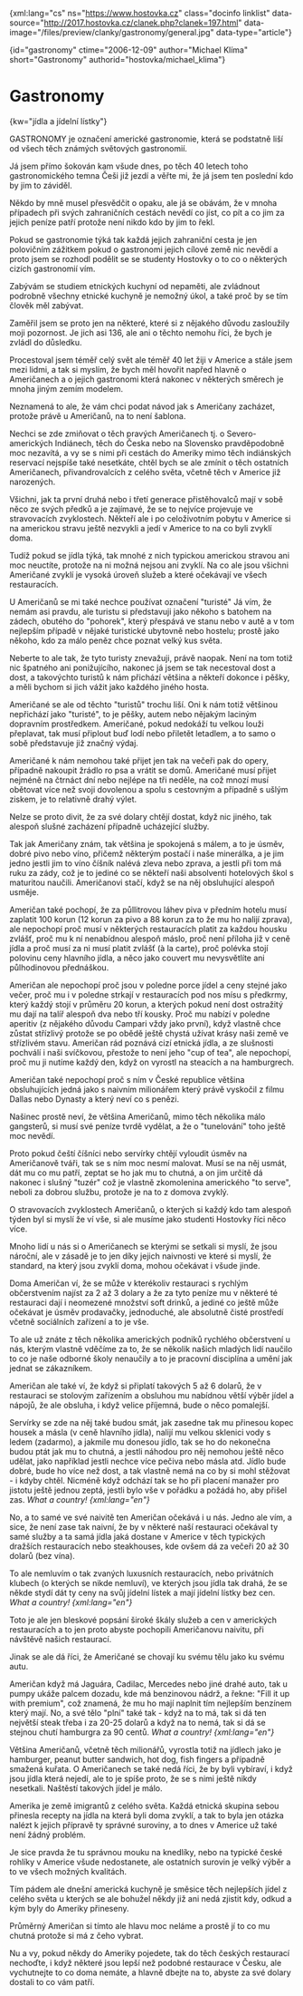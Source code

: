 
{xml:lang="cs" ns="https://www.hostovka.cz" class="docinfo linklist" data-source="http://2017.hostovka.cz/clanek.php?clanek=197.html" data-image="/files/preview/clanky/gastronomy/general.jpg" data-type="article"}

{id="gastronomy" ctime="2006-12-09" author="Michael Klíma" short="Gastronomy" authorid="hostovka/michael_klima"}

# Gastronomy

<!-- generated attribute kw by user_udpatekw.sh on 2019-04-16, do not edit -->

{kw="jídla a jídelní lístky"}

GASTRONOMY je označení americké gastronomie, která se podstatně liší od všech těch známých světových gastronomií.

Já jsem přímo šokován kam všude dnes, po těch 40 letech toho gastronomického temna Češi již jezdí a věřte mi, že já jsem ten poslední kdo by jim to záviděl.

Někdo by mně musel přesvědčit o opaku, ale já se obávám, že v mnoha případech při svých zahraničních cestách nevědí co jíst, co pít a co jim za jejich peníze patří protože není nikdo kdo by jim to řekl.

Pokud se gastronomie týká tak každá jejich zahraniční cesta je jen polovičním zážitkem pokud o gastronomi jejich cílové země nic nevědí a proto jsem se rozhodl podělit se se studenty Hostovky o to co o některých cizích gastronomií vím.

Zabývám se studiem etnických kuchyní od nepaměti, ale zvládnout podrobně všechny etnické kuchyně je nemožný úkol, a také proč by se tím člověk měl zabývat.

Zaměřil jsem se proto jen na některé, které si z nějakého důvodu zasloužily moji pozornost. Je jich asi 136, ale ani o těchto nemohu říci, že bych je zvládl do důsledku.

Procestoval jsem téměř celý svět ale téměř 40 let žiji v Americe a stále jsem mezi lidmi, a tak si myslím, že bych měl hovořit napřed hlavně o Američanech a o jejich gastronomi která nakonec v některých směrech je mnoha jiným zemím modelem.

Neznamená to ale, že vám chci podat návod jak s Američany zacházet, protože právě u Američanů, na to není šablona.

Nechci se zde zmiňovat o těch pravých Američanech tj. o Severo-amerických Indiánech, těch do Česka nebo na Slovensko pravděpodobně moc nezavítá, a vy se s nimi při cestách do Ameriky mimo těch indiánských reservací nejspíše také nesetkáte, chtěl bych se ale zmínit o těch ostatních Američanech, přivandrovalcích z celého světa, včetně těch v Americe již narozených.

Všichni, jak ta první druhá nebo i třetí generace přistěhovalců mají v sobě něco ze svých předků a je zajímavé, že se to nejvíce projevuje ve stravovacích zvyklostech. Někteří ale i po celoživotním pobytu v Americe si na americkou stravu ještě nezvykli a jedí v Americe to na co byli zvyklí doma.

Tudíž pokud se jídla týká, tak mnohé z nich typickou americkou stravou ani moc neuctíte, protože na ni možná nejsou ani zvyklí. Na co ale jsou všichni Američané zvyklí je vysoká úroveň služeb a které očekávají ve všech restauracích.

U Američanů se mi také nechce používat označení "turisté" Já vím, že nemám asi pravdu, ale turistu si představuji jako někoho s batohem na zádech, obutého do "pohorek", který přespává ve stanu nebo v autě a v tom nejlepším případě v nějaké turistické ubytovně nebo hostelu; prostě jako někoho, kdo za málo peněz chce poznat velký kus světa.

Neberte to ale tak, že tyto turisty znevažuji, právě naopak. Není na tom totiž nic špatného ani ponižujícího, nakonec já jsem se tak necestoval dost a dost, a takovýchto turistů k nám přichází většina a někteří dokonce i pěšky, a měli bychom si jich vážit jako každého jiného hosta.

Američané se ale od těchto "turistů" trochu liší. Oni k nám totiž většinou nepřichází jako "turisté", to je pěšky, autem nebo nějakým laciným dopravním prostředkem. Američané, pokud nedokáží tu velkou louži přeplavat, tak musí připlout buď lodí nebo přiletět letadlem, a to samo o sobě představuje již značný výdaj.

Američané k nám nemohou také přijet jen tak na večeři pak do opery, případně nakoupit žrádlo ro psa a vrátit se domů. Američané musí přijet nejméně na čtrnáct dní nebo nejlépe na tři neděle, na což mnozí musí obětovat více než svoji dovolenou a spolu s cestovným a případně s ušlým ziskem, je to relativně drahý výlet.

Nelze se proto divit, že za své dolary chtějí dostat, když nic jiného, tak alespoň slušné zacházení případně ucházející služby.

Tak jak Američany znám, tak většina je spokojená s málem, a to je úsměv, dobré pivo nebo víno, přičemž některým postačí i naše minerálka, a je jim jedno jestli jim to víno číšník nalévá zleva nebo zprava, a jestli při tom má ruku za zády, což je to jediné co se někteří naši absolventi hotelových škol s maturitou naučili. Američanovi stačí, když se na něj obsluhující alespoň usměje.

Američan také pochopí, že za půllitrovou láhev piva v předním hotelu musí zaplatit 100 korun (12 korun za pivo a 88 korun za to že mu ho nalijí zprava), ale nepochopí proč musí v některých restauracích platit za každou housku zvlášť, proč mu k ní nenabídnou alespoň máslo, proč není příloha již v ceně jídla a proč musí za ni musí platit zvlášť (à la carte), proč polévka stojí polovinu ceny hlavního jídla, a něco jako couvert mu nevysvětlíte ani půlhodinovou přednáškou.

Američan ale nepochopí proč jsou v poledne porce jídel a ceny stejné jako večer, proč mu i v poledne strkají v restauracích pod nos mísu s předkrmy, který každý stojí v průměru 20 korun, a kterých pokud není dost ostražitý mu dají na talíř alespoň dva nebo tří kousky. Proč mu nabízí v poledne aperitiv (z nějakého důvodu Campari vždy jako první), když vlastně chce zůstat střízlivý protože se po obědě ještě chystá užívat krásy naši země ve střízlivém stavu. Američan rád poznává cizí etnická jídla, a ze slušnosti pochválí i naši svíčkovou, přestože to není jeho "cup of tea", ale nepochopí, proč mu ji nutíme každý den, když on vyrostl na steacích a na hamburgrech.

Američan také nepochopí proč s ním v České republice většina obsluhujících jedná jako s naivním milionářem který právě vyskočil z filmu Dallas nebo Dynasty a který neví co s penězi.

Našinec prostě neví, že většina Američanů, mimo těch několika málo gangsterů, si musí své peníze tvrdě vydělat, a že o "tunelování" toho ještě moc nevědí.

Proto pokud čeští číšníci nebo servírky chtějí vyloudit úsměv na Američanově tváři, tak se s ním moc nesmí malovat. Musí se na něj usmát, dát mu co mu patří, zeptat se ho jak mu to chutná, a on jim určitě dá nakonec i slušný "tuzér" což je vlastně zkomolenina amerického "to serve", neboli za dobrou službu, protože je na to z domova zvyklý.

O stravovacích zvyklostech Američanů, o kterých si každý kdo tam alespoň týden byl si myslí že ví vše, si ale musíme jako studenti Hostovky říci něco více.

Mnoho lidí u nás si o Američanech se kterými se setkali si myslí, že jsou nároční, ale v zásadě je to jen díky jejich naivnosti ve které si myslí, že standard, na který jsou zvyklí doma, mohou očekávat i všude jinde.

Doma Američan ví, že se může v kterékoliv restauraci s rychlým občerstvením najíst za 2 až 3 dolary a že za tyto peníze mu v některé té restauraci dají i neomezené množství soft drinků, a jediné co ještě může očekávat je úsměv prodavačky, jednoduché, ale absolutně čisté prostředí včetně sociálních zařízení a to je vše.

To ale už znáte z těch několika amerických podniků rychlého občerstvení u nás, kterým vlastně vděčíme za to, že se několik našich mladých lidí naučilo to co je naše odborné školy nenaučily a to je pracovní disciplína a umění jak jednat se zákazníkem.

Američan ale také ví, že když si připlatí takových 5 až 6 dolarů, že v restauraci se stolovým zařízením a obsluhou mu nabídnou větší výběr jídel a nápojů, že ale obsluha, i když velice příjemná, bude o něco pomalejší.

Servírky se zde na něj také budou smát, jak zasedne tak mu přinesou kopec housek a másla (v ceně hlavního jídla), nalijí mu velkou sklenici vody s ledem (zadarmo), a jakmile mu donesou jídlo, tak se ho do nekonečna budou ptát jak mu to chutná, a jestli náhodou pro něj nemohou ještě něco udělat, jako například jestli nechce více pečiva nebo másla atd. Jídlo bude dobré, bude ho více než dost, a tak vlastně nemá na co by si mohl stěžovat - i kdyby chtěl. Nicméně když odchází tak se ho při placení manažer pro jistotu ještě jednou zeptá, jestli bylo vše v pořádku a požádá ho, aby přišel zas. _What a country! {xml:lang="en"}_

No, a to samé ve své naivitě ten Američan očekává i u nás. Jedno ale vím, a sice, že není zase tak naivní, že by v některé naší restauraci očekával ty samé služby a ta samá jídla jaká dostane v Americe v těch typických dražších restauracích nebo steakhouses, kde ovšem dá za večeři 20 až 30 dolarů (bez vína).

To ale nemluvím o tak zvaných luxusních restauracích, nebo privátních klubech (o kterých se nikde nemluví), ve kterých jsou jídla tak drahá, že se někde stydí dát ty ceny na svůj jídelní lístek a mají jídelní lístky bez cen. _What a country! {xml:lang="en"}_

Toto je ale jen bleskové popsání široké škály služeb a cen v amerických restauracích a to jen proto abyste pochopili Američanovu naivitu, při návštěvě našich restaurací.

Jinak se ale dá říci, že Američané se chovají ku svému tělu jako ku svému autu.

Američan když má Jaguára, Cadilac, Mercedes nebo jiné drahé auto, tak u pumpy ukáže palcem dozadu, kde má benzinovou nádrž, a řekne: "Fill it up with premium", což znamená, že mu ho mají naplnit tím nejlepším benzínem který mají. No, a své tělo "plní" také tak - když na to má, tak si dá ten největší steak třeba i za 20-25 dolarů a když na to nemá, tak si dá se stejnou chutí hamburgra za 90 centů. _What a country! {xml:lang="en"}_

Většina Američanů, včetně těch milionářů, vyrostla totiž na jídlech jako je hamburger, peanut butter sandwich, hot dog, fish fingers a případně smažená kuřata. O Američanech se také nedá říci, že by byli vybíraví, i když jsou jídla která nejedí, ale to je spíše proto, že se s nimi ještě nikdy nesetkali. Naštěstí takových jídel je málo.

Amerika je země imigrantů z celého světa. Každá etnická skupina sebou přinesla recepty na jídla na která byli doma zvyklí, a tak to byla jen otázka nalézt k jejich přípravě ty správné suroviny, a to dnes v Americe už také není žádný problém.

Je sice pravda že tu správnou mouku na knedlíky, nebo na typické české rohlíky v Americe všude nedostanete, ale ostatních surovin je velký výběr a to ve všech možných kvalitách.

Tím pádem ale dnešní americká kuchyně je směsice těch nejlepších jídel z celého světa u kterých se ale bohužel někdy již ani nedá zjistit kdy, odkud a kým byly do Ameriky přineseny.

Průměrný Američan si tímto ale hlavu moc neláme a prostě jí to co mu chutná protože si má z čeho vybrat.

Nu a vy, pokud někdy do Ameriky pojedete, tak do těch českých restaurací nechoďte, i když některé jsou lepší než podobné restaurace v Česku, ale vychutnejte to co doma nemáte, a hlavně dbejte na to, abyste za své dolary dostali to co vám patří.

